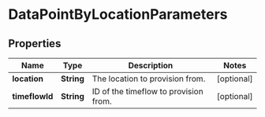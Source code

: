

# DataPointByLocationParameters


## Properties

| Name | Type | Description | Notes |
|------------ | ------------- | ------------- | -------------|
|**location** | **String** | The location to provision from. |  [optional] |
|**timeflowId** | **String** | ID of the timeflow to provision from. |  [optional] |



